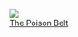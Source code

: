 ![](/books/prose_classic/Arthur%20Conan%20Doyle/The%20Poison%20Belt.jpg)  
[The Poison Belt](/books/prose_classic/Arthur%20Conan%20Doyle/The%20Poison%20Belt)
